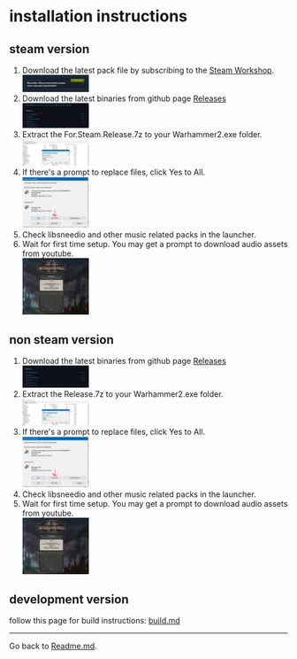 # installation instructions
## steam version
1. Download the latest pack file by subscribing to the [Steam Workshop](https://steamcommunity.com/sharedfiles/filedetails/?id=2784691287).  
   <img src="../extras/step1.png" width="25%" />  
2. Download the latest binaries from github page [Releases](https://github.com/admiralnelson/warhammer2-libsneedio/releases)  
   <img src="../extras/step2.jpeg" width="25%" />  
3. Extract the For.Steam.Release.7z to your Warhammer2.exe folder.  
   <img src="../extras/step3.png" width="25%" />  
4. If there's a prompt to replace files, click Yes to All.  
   <img src="../extras/step4.png" width="25%" />  
5. Check libsneedio and other music related packs in the launcher.
6. Wait for first time setup. You may get a prompt to download audio assets from youtube.  
   <img src="../extras/step5.png" width="25%" />  
## non steam version
1. Download the latest binaries from github page [Releases](https://github.com/admiralnelson/warhammer2-libsneedio/releases)  
   <img src="../extras/step2a.jpeg" width="25%" />  
2. Extract the Release.7z to your Warhammer2.exe folder.  
   <img src="../extras/step3.png" width="25%" />  
3. If there's a prompt to replace files, click Yes to All.  
   <img src="../extras/step4.png" width="25%" />  
4. Check libsneedio and other music related packs in the launcher.
5. Wait for first time setup. You may get a prompt to download audio assets from youtube.  
   <img src="../extras/step5.png" width="25%" />  
## development version
follow this page for build instructions: [build.md](build.md)  

---
Go back to [Readme.md](..\readme.MD).